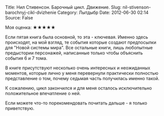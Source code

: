 Title: Нил Стивенсон. Барочный цикл. Движение.
Slug: nil-stivenson-barochnyj-cikl-dvizhenie
Category: Лытдыбр
Date: 2012-06-30 02:14
Source: False

Моя оценка: ★★★★★

Если пятая книга была основной, то эта - ключевая. Именно здесь происходят, на мой взгляд, те события которые создают предпосылки для "Новой системы мира". Все остальные книги, лишь любопытные предыстории персонажей, написанные только чтобы объяснить события 6 и 7 тома.

В книге присутствуют несколько очень интересных и неожиданных моментов, которые лично у меня перевернули практически полностью представление о том, почему седьмая часть получилась именно такой.

К сожалению, цикл закончился и для меня осталось исключительно положительное впечатление о ней.

Если можете что-то порекомендовать почитать дальше - я только приветствую.
